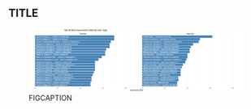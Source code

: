 ## TITLE

<figure class="float-right">
  <a href="../TOP_20_Most_Asymmetric_Paths.png" target="_blank" title="Select image to open full sized chart">
  <img src="../TOP_20_Most_Asymmetric_Paths.png" alt="ALT_TEXT">
  </a>
  <figcaption>
  FIGCAPTION
  </figcaption>
</figure>



